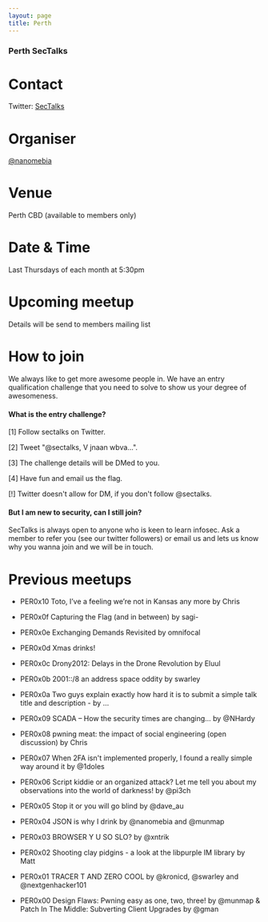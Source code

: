 ```yaml
---
layout: page
title: Perth
---
```

### Perth SecTalks 

# Contact
Twitter: [SecTalks](https://twitter.com/sectalks)

# Organiser

[@nanomebia](https://twitter.com/nanomebia)

# Venue

Perth CBD (available to members only)

# Date & Time

Last Thursdays of each month at 5:30pm

# Upcoming meetup

Details will be send to members mailing list

# How to join

We always like to get more awesome people in.
We have an entry qualification challenge that you need
to solve to show us your degree of awesomeness.

#### What is the entry challenge?

[1] Follow sectalks on Twitter.

[2] Tweet "@sectalks, V jnaan wbva...".

[3] The challenge details will be DMed to you.

[4] Have fun and email us the flag.

[!] Twitter doesn't allow for DM, if you don't follow @sectalks.

#### But I am new to security, can I still join?

SecTalks is always open to anyone who is keen to learn infosec.
Ask a member to refer you (see our twitter followers) or email us and
lets us know why you wanna join and we will be in touch.

# Previous meetups

* PER0x10 Toto, I’ve a feeling we’re not in Kansas any more by Chris

* PER0x0f Capturing the Flag (and in between) by sagi-

* PER0x0e Exchanging Demands Revisited by omnifocal

* PER0x0d Xmas drinks!

* PER0x0c Drony2012: Delays in the Drone Revolution by Eluul

* PER0x0b 2001::/8 an address space oddity by swarley

* PER0x0a Two guys explain exactly how hard it is to submit a simple talk title and description - by ...

* PER0x09 SCADA – How the security times are changing... by @NHardy

* PER0x08 pwning meat: the impact of social engineering (open discussion) by Chris

* PER0x07 When 2FA isn't implemented properly, I found a really simple way around it by @1doles

* PER0x06 Script kiddie or an organized attack? Let me tell you about my observations into the world of darkness! by @pi3ch

* PER0x05 Stop it or you will go blind by @dave_au

* PER0x04 JSON is why I drink by @nanomebia and @munmap

* PER0x03 BROWSER Y U SO SLO? by @xntrik

* PER0x02 Shooting clay pidgins - a look at the libpurple IM library by Matt

* PER0x01 TRACER T AND ZERO COOL by @kronicd, @swarley and @nextgenhacker101

* PER0x00 Design Flaws: Pwning easy as one, two, three! by @munmap & Patch In The Middle: Subverting Client Upgrades by @gman

